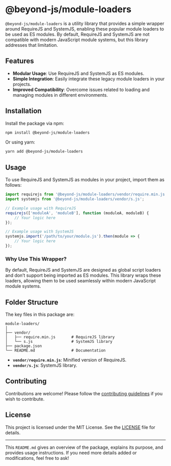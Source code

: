 # @beyond-js/module-loaders

`@beyond-js/module-loaders` is a utility library that provides a simple wrapper around RequireJS and SystemJS, enabling
these popular module loaders to be used as ES modules. By default, RequireJS and SystemJS are not compatible with modern
JavaScript module systems, but this library addresses that limitation.

## Features

-   **Modular Usage**: Use RequireJS and SystemJS as ES modules.
-   **Simple Integration**: Easily integrate these legacy module loaders in your projects.
-   **Improved Compatibility**: Overcome issues related to loading and managing modules in different environments.

## Installation

Install the package via npm:

```bash
npm install @beyond-js/module-loaders
```

Or using yarn:

```bash
yarn add @beyond-js/module-loaders
```

## Usage

To use RequireJS and SystemJS as modules in your project, import them as follows:

```javascript
import requirejs from '@beyond-js/module-loaders/vendor/require.min.js';
import systemjs from '@beyond-js/module-loaders/vendor/s.js';

// Example usage with RequireJS
requirejs(['moduleA', 'moduleB'], function (moduleA, moduleB) {
	// Your logic here
});

// Example usage with SystemJS
systemjs.import('/path/to/your/module.js').then(module => {
	// Your logic here
});
```

### Why Use This Wrapper?

By default, RequireJS and SystemJS are designed as global script loaders and don’t support being imported as ES modules.
This library wraps these loaders, allowing them to be used seamlessly within modern JavaScript module systems.

## Folder Structure

The key files in this package are:

```
module-loaders/
│
├── vendor/
│   ├── require.min.js       # RequireJS library
│   └── s.js                 # SystemJS library
├── package.json
└── README.md                # Documentation
```

-   **`vendor/require.min.js`**: Minified version of RequireJS.
-   **`vendor/s.js`**: SystemJS library.

## Contributing

Contributions are welcome! Please follow the [contributing guidelines](CONTRIBUTING.md) if you wish to contribute.

## License

This project is licensed under the MIT License. See the [LICENSE](LICENSE) file for details.

---

This `README.md` gives an overview of the package, explains its purpose, and provides usage instructions. If you need
more details added or modifications, feel free to ask!
